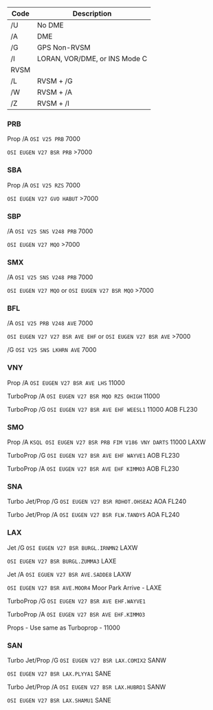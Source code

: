 | Code | Description |
|--| --|
|/U |No DME|
|/A |DME|
|/G |GPS Non-RVSM|
|/I |LORAN, VOR/DME, or INS Mode C|
|RVSM|
|/L |RVSM + /G|
|/W |RVSM + /A|
|/Z |RVSM + /I|


### PRB
Prop /A
```OSI V25 PRB``` 7000

```OSI EUGEN V27 BSR PRB``` >7000

### SBA
Prop /A
```OSI V25 RZS``` 7000

```OSI EUGEN V27 GVO HABUT``` >7000

### SBP
/A
```OSI V25 SNS V248 PRB``` 7000

```OSI EUGEN V27 MQO``` >7000

### SMX
/A
```OSI V25 SNS V248 PRB``` 7000

```OSI EUGEN V27 MQO``` or ```OSI EUGEN V27 BSR MQO``` >7000

### BFL
/A
```OSI V25 PRB V248 AVE``` 7000

```OSI EUGEN V27 V27 BSR AVE EHF``` or ```OSI EUGEN V27 BSR AVE``` >7000

/G
```OSI V25 SNS LKHRN AVE``` 7000

### VNY
Prop /A
```OSI EUGEN V27 BSR AVE LHS``` 11000

TurboProp /A
```OSI EUGEN V27 BSR MQO RZS OHIGH``` 11000

TurboProp /G
```OSI EUGEN V27 BSR AVE EHF WEESL1``` 11000 AOB FL230

### SMO
Prop /A
```KSQL OSI EUGEN V27 BSR PRB FIM V186 VNY DARTS``` 11000 LAXW 

TurboProp /G
```OSI EUGEN V27 BSR AVE EHF WAYVE1``` AOB FL230

TurboProp /A
```OSI EUGEN V27 BSR AVE EHF KIMMO3``` AOB FL230

### SNA
Turbo Jet/Prop /G
```OSI EUGEN V27 BSR RDHOT.OHSEA2``` AOA FL240

Turbo Jet/Prop /A
```OSI EUGEN V27 BSR FLW.TANDY5``` AOA FL240

### LAX
Jet /G
```OSI EUGEN V27 BSR BURGL.IRNMN2``` LAXW

```OSI EUGEN V27 BSR BURGL.ZUMMA3``` LAXE

Jet /A
```OSI EGUEN V27 BSR AVE.SADDE8``` LAXW

```OSI EUGEN V27 BSR AVE.MOOR4``` Moor Park Arrive - LAXE

TurboProp /G
```OSI EUGEN V27 BSR AVE EHF.WAYVE1```

TurboProp /A
```OSI EUGEN V27 BSR AVE EHF.KIMMO3```

Props - Use same as Turboprop - 11000

### SAN
Turbo Jet/Prop /G
```OSI EUGEN V27 BSR LAX.COMIX2``` SANW

```OSI EUGEN V27 BSR LAX.PLYYA1``` SANE

Turbo Jet/Prop /A
```OSI EUGEN V27 BSR LAX.HUBRD1``` SANW

```OSI EUGEN V27 BSR LAX.SHAMU1``` SANE

